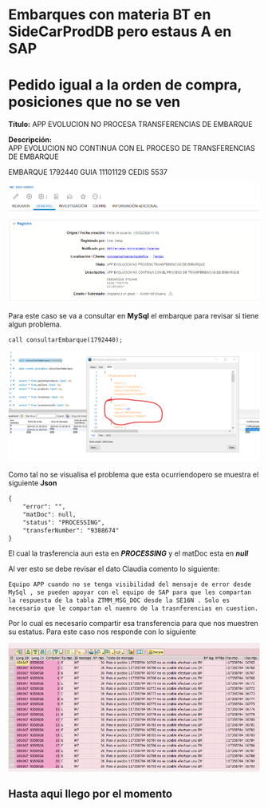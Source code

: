 # Embarques con materia BT en SideCarProdDB pero estaus A en SAP
# Pedido igual a la orden de compra, posiciones que no se ven

**Título:**
APP EVOLUCION NO PROCESA TRANSFERENCIAS DE EMBARQUE

**Descripción:**	
APP EVOLUCION NO CONTINUA CON EL PROCESO DE TRANSFERENCIAS DE EMBARQUE

EMBARQUE 1792440
GUIA 11101129
CEDIS 5537

![](./img/PedidoIgualOrdenDeCompra.png)

Para este caso se va a consultar en **MySql** el embarque para revisar si tiene algun problema.

    call consultarEmbarque(1792440);

![](./img/PedidoIgualOrdenDeCompra2.png)

Como tal no se visualisa el problema que esta ocurriendopero se muestra el siguiente **Json**

    {
        "error": "",
        "matDoc": null,
        "status": "PROCESSING",
        "transferNumber": "9388674"
    }

El cual la trasferencia aun esta en ***PROCESSING*** y el matDoc esta en ***null***

Al ver esto se debe revisar el dato Claudia comento lo siguiente: 

    Equipo APP cuando no se tenga visibilidad del mensaje de error desde MySql , se pueden apoyar con el equipo de SAP para que les compartan la respuesta de la tabla ZTMM_MSG_DOC desde la SE16N . Solo es necesario que le compartan el nuemro de la trasnferencias en cuestion. 

Por lo cual es necesario compartir esa transferencia para que nos muestren su estatus. Para este caso nos responde con lo siguiente

![](./img/PedidoIgualOrdenDeCompra4.png)

## Hasta aqui llego por el momento